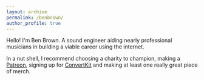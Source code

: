 ```yaml
---
layout: archive
permalink: /benbrown/
author_profile: true
---
```

Hello! I'm Ben Brown. A sound engineer aiding nearly professional musicians in building a viable career using the internet. 

In a nut shell, I recommend choosing a charity to champion, making a [Patreon][p], signing up for [ConvertKit][c] and making at least one really great piece of merch.

[p]: https://patreon.com
[c]: https://convertkit.com
[hd]: https://howmbase.com/podcast/duo-9